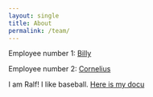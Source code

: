 ```yaml
---
layout: single
title: About
permalink: /team/
---
```


Employee number 1: [Billy](/team/billyrick/)

Employee number 2: [Cornelius](/team/corneliusfiddlebone)

I am Ralf! I like baseball.
[Here is my docu](/screenshot.png)
